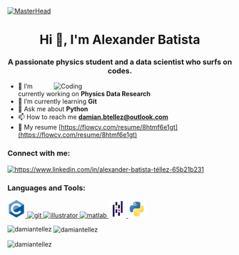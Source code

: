 [![MasterHead](https://img.freepik.com/free-vector/illustration-social-media-concept_53876-18135.jpg?w=826&t=st=1682097801~exp=1682098401~hmac=0793b9e7f1677d76c8b28c80900349206f15dd6174751d243c71fbe11c339466)](https://rishavchanda.io)
<h1 align="center">Hi 👋, I'm Alexander Batista</h1>
<h3 align="center">A passionate physics student and a data scientist who surfs on codes.</h3>
<img align="right" alt="Coding" width="400" src="https://cdn.dribbble.com/users/2598999/screenshots/8659774/astronaut.gif">

- 🔭 I’m currently working on **Physics Data Research**
- 🌱 I’m currently learning **Git**
- 💬 Ask me about **Python**
- 📫 How to reach me **damian.btellez@outlook.com**
- 📑 My resume [https://flowcv.com/resume/8htmf6e1gt](https://flowcv.com/resume/8htmf6e1gt)

<h3 align="left">Connect with me:</h3>
<p align="left">
<a href="https://linkedin.com/in/https://www.linkedin.com/in/alexander-batista-téllez-65b21b231" target="blank"><img align="center" src="https://raw.githubusercontent.com/rahuldkjain/github-profile-readme-generator/master/src/images/icons/Social/linked-in-alt.svg" alt="https://www.linkedin.com/in/alexander-batista-téllez-65b21b231" height="30" width="40" /></a>
</p>

<h3 align="left">Languages and Tools:</h3>
<p align="left"> <a href="https://www.cprogramming.com/" target="_blank" rel="noreferrer"> <img src="https://raw.githubusercontent.com/devicons/devicon/master/icons/c/c-original.svg" alt="c" width="40" height="40"/> </a> <a href="https://git-scm.com/" target="_blank" rel="noreferrer"> <img src="https://www.vectorlogo.zone/logos/git-scm/git-scm-icon.svg" alt="git" width="40" height="40"/> </a> <a href="https://www.adobe.com/in/products/illustrator.html" target="_blank" rel="noreferrer"> <img src="https://www.vectorlogo.zone/logos/adobe_illustrator/adobe_illustrator-icon.svg" alt="illustrator" width="40" height="40"/> </a> <a href="https://www.mathworks.com/" target="_blank" rel="noreferrer"> <img src="https://upload.wikimedia.org/wikipedia/commons/2/21/Matlab_Logo.png" alt="matlab" width="40" height="40"/> </a> <a href="https://pandas.pydata.org/" target="_blank" rel="noreferrer"> <img src="https://raw.githubusercontent.com/devicons/devicon/2ae2a900d2f041da66e950e4d48052658d850630/icons/pandas/pandas-original.svg" alt="pandas" width="40" height="40"/> </a> <a href="https://www.python.org" target="_blank" rel="noreferrer"> <img src="https://raw.githubusercontent.com/devicons/devicon/master/icons/python/python-original.svg" alt="python" width="40" height="40"/> </a> </p>

<p><img align="left" src="https://github-readme-stats.vercel.app/api/top-langs?username=damiantellez&show_icons=true&locale=en&layout=compact" alt="damiantellez" /></p>

<p>&nbsp;<img align="center" src="https://github-readme-stats.vercel.app/api?username=damiantellez&show_icons=true&locale=en" alt="damiantellez" /></p>

<p><img align="center" src="https://github-readme-streak-stats.herokuapp.com/?user=damiantellez&" alt="damiantellez" /></p>
